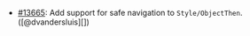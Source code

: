 * [#13665](https://github.com/rubocop/rubocop/pull/13665): Add support for safe navigation to `Style/ObjectThen`. ([@dvandersluis][])
